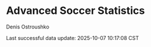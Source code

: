 # Advanced Soccer Statistics
Denis Ostroushko

<!-- gfm -->

Last successful data update: 2025-10-07 10:17:08 CST
